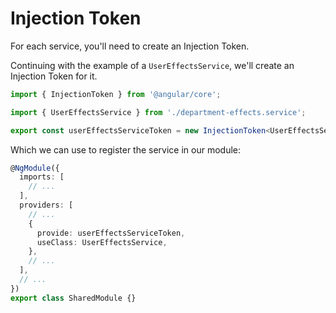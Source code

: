 # Injection Token

For each service, you'll need to create an Injection Token.

Continuing with the example of a `UserEffectsService`, we'll create an Injection Token for it.

```typescript
import { InjectionToken } from '@angular/core';

import { UserEffectsService } from './department-effects.service';

export const userEffectsServiceToken = new InjectionToken<UserEffectsService>('UserEffectsService');
```

Which we can use to register the service in our module:

```typescript
@NgModule({
  imports: [
    // ...
  ],
  providers: [
    // ...
    {
      provide: userEffectsServiceToken,
      useClass: UserEffectsService,
    },
    // ...
  ],
  // ...
})
export class SharedModule {}
```
